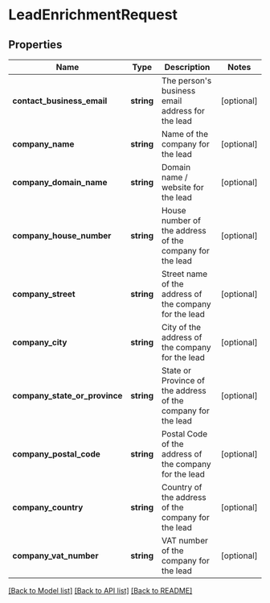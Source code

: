 # LeadEnrichmentRequest

## Properties
Name | Type | Description | Notes
------------ | ------------- | ------------- | -------------
**contact_business_email** | **string** | The person&#39;s business email address for the lead | [optional] 
**company_name** | **string** | Name of the company for the lead | [optional] 
**company_domain_name** | **string** | Domain name / website for the lead | [optional] 
**company_house_number** | **string** | House number of the address of the company for the lead | [optional] 
**company_street** | **string** | Street name of the address of the company for the lead | [optional] 
**company_city** | **string** | City of the address of the company for the lead | [optional] 
**company_state_or_province** | **string** | State or Province of the address of the company for the lead | [optional] 
**company_postal_code** | **string** | Postal Code of the address of the company for the lead | [optional] 
**company_country** | **string** | Country of the address of the company for the lead | [optional] 
**company_vat_number** | **string** | VAT number of the company for the lead | [optional] 

[[Back to Model list]](../README.md#documentation-for-models) [[Back to API list]](../README.md#documentation-for-api-endpoints) [[Back to README]](../README.md)


